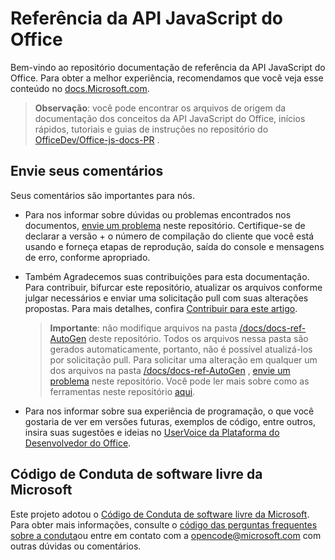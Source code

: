 # <a name="office-javascript-api-reference"></a>Referência da API JavaScript do Office

Bem-vindo ao repositório documentação de referência da API JavaScript do Office. Para obter a melhor experiência, recomendamos que você veja esse conteúdo no [docs.Microsoft.com](https://docs.microsoft.com/javascript/api/overview/office).

> **Observação**: você pode encontrar os arquivos de origem da documentação dos conceitos da API JavaScript do Office, inícios rápidos, tutoriais e guias de instruções no repositório do [OfficeDev/Office-js-docs-PR](https://github.com/OfficeDev/office-js-docs-pr) .

## <a name="give-us-your-feedback"></a>Envie seus comentários

Seus comentários são importantes para nós.

* Para nos informar sobre dúvidas ou problemas encontrados nos documentos, [envie um problema](https://github.com/OfficeDev/office-js-docs-reference/issues) neste repositório. Certifique-se de declarar a versão + o número de compilação do cliente que você está usando e forneça etapas de reprodução, saída do console e mensagens de erro, conforme apropriado.

* Também Agradecemos suas contribuições para esta documentação. Para contribuir, bifurcar este repositório, atualizar os arquivos conforme julgar necessários e enviar uma solicitação pull com suas alterações propostas. Para mais detalhes, confira [Contribuir para este artigo](Contributing.md).

    > **Importante**: não modifique arquivos na pasta [/docs/docs-ref-AutoGen](https://github.com/OfficeDev/office-js-docs-reference/tree/master/docs/docs-ref-autogen) deste repositório. Todos os arquivos nessa pasta são gerados automaticamente, portanto, não é possível atualizá-los por solicitação pull. Para solicitar uma alteração em qualquer um dos arquivos na pasta [/docs/docs-ref-AutoGen](https://github.com/OfficeDev/office-js-docs-reference/tree/master/docs/docs-ref-autogen) , [envie um problema](https://github.com/OfficeDev/office-js-docs-reference/issues) neste repositório. Você pode ler mais sobre como as ferramentas neste repositório [aqui](https://github.com/OfficeDev/office-js-docs-reference/blob/master/DocumentationToolingNotes.md).

* Para nos informar sobre sua experiência de programação, o que você gostaria de ver em versões futuras, exemplos de código, entre outros, insira suas sugestões e ideias no [UserVoice da Plataforma do Desenvolvedor do Office](https://officespdev.uservoice.com/).

## <a name="microsoft-open-source-code-of-conduct"></a>Código de Conduta de software livre da Microsoft

Este projeto adotou o [Código de Conduta de software livre da Microsoft](https://opensource.microsoft.com/codeofconduct/).
Para obter mais informações, consulte o [código das perguntas frequentes sobre a conduta](https://opensource.microsoft.com/codeofconduct/faq/)ou entre em contato com a [opencode@microsoft.com](mailto:opencode@microsoft.com) com outras dúvidas ou comentários.
